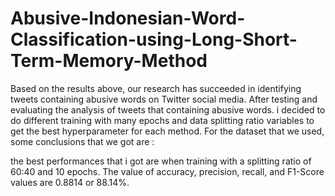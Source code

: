 # Abusive-Indonesian-Word-Classification-using-Long-Short-Term-Memory-Method

Based on the results above, our research has succeeded in identifying tweets containing abusive words on Twitter social media. After testing and evaluating the analysis of tweets that containing abusive words. i decided to do different training with many epochs and data splitting ratio variables to get the best hyperparameter for each method. For the dataset that we used, some conclusions that we got are :

the best performances that i got are when training with a splitting ratio of 60:40 and 10 epochs. The value of accuracy, precision, recall, and F1-Score values are 0.8814 or 88.14%.  
